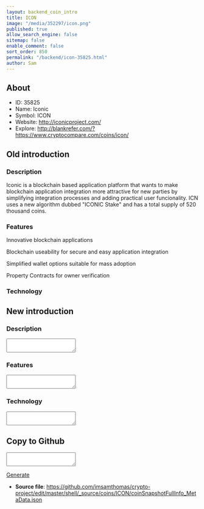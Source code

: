 ```yaml
---
layout: backend_coin_intro
title: ICON
image: "/media/352297/icon.png"
published: true
allow_search_engine: false
sitemap: false
enable_comment: false
sort_order: 850
permalink: "/backend/icon-35825.html"
author: Sam
---
```


## About

- ID: 35825
- Name: Iconic
- Symbol: ICON
- Website: http://iconicproject.com/
- Explore: http://blankrefer.com/?https://www.cryptocompare.com/coins/icon/


## Old introduction

### Description

<p><span>Iconic is a blockchain based application platform that wants to make blockchain application integration more attractive for new parties by simplifying integration processes and adding practical user funcionality. ICN uses a new algorithm dubbed "ICONIC Stake" and has a total supply of 520 thousand coins.</span></p>

### Features
<p>Innovative blockchain applications  </p><p>Blockchain useability for secure and easy application integration  </p><p>Simplified wallet options suitable for mass adoption  </p><p>Property Contracts for owner verification</p>

### Technology




## New introduction


### Description
<textarea id="meta_description" name="description"></textarea>

### Features
<textarea id="meta_features" name="features"></textarea>

### Technology
<textarea id="meta_technology" name="technology"></textarea>


## Copy to Github

<textarea id="coinsnapshotfullinfo_metadata"></textarea>

<a href="#gen" onclick="generateMetaDatJson()">Generate</a>

- **Source file**: <a href="https://github.com/imsamthomas/crypto-project/edit/master/shell/_source/coins/ICON/coinSnapshotFullInfo_MetaData.json">https://github.com/imsamthomas/crypto-project/edit/master/shell/_source/coins/ICON/coinSnapshotFullInfo_MetaData.json</a>

